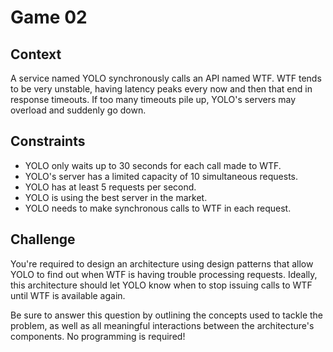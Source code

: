 # Game 02

## Context

A service named YOLO synchronously calls an API named WTF. WTF tends to be very unstable, having latency peaks every now and then that end in response timeouts. If too many timeouts pile up, YOLO's servers may overload and suddenly go down.

## Constraints

- YOLO only waits up to 30 seconds for each call made to WTF.
- YOLO's server has a limited capacity of 10 simultaneous requests.
- YOLO has at least 5 requests per second.
- YOLO is using the best server in the market.
- YOLO needs to make synchronous calls to WTF in each request.

## Challenge

You're required to design an architecture using design patterns that allow YOLO to find out when WTF is having trouble processing requests. Ideally, this architecture should let YOLO know when to stop issuing calls to WTF until WTF is available again.

Be sure to answer this question by outlining the concepts used to tackle the problem, as well as all meaningful interactions between the architecture's components. No programming is required!